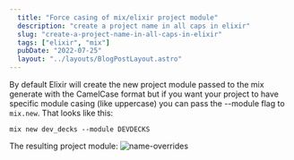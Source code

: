 ```yaml
---
  title: "Force casing of mix/elixir project module"
  description: "create a project name in all caps in elixir"
  slug: "create-a-project-name-in-all-caps-in-elixir"
  tags: ["elixir", "mix"]
  pubDate: "2022-07-25"
  layout: "../layouts/BlogPostLayout.astro"
---
```


By default Elixir will create the new project module passed to the mix generate with the CamelCase format but if you want your project to have specific module casing (like uppercase) you can pass the --module flag to `mix.new`. That looks like this:

```
mix new dev_decks --module DEVDECKS
```

The resulting project module:
<image src="/images/blog/project-name-overrides-elixir.png" alt="name-overrides" />